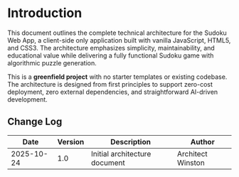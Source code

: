 # Introduction

This document outlines the complete technical architecture for the Sudoku Web App, a client-side only application built with vanilla JavaScript, HTML5, and CSS3. The architecture emphasizes simplicity, maintainability, and educational value while delivering a fully functional Sudoku game with algorithmic puzzle generation.

This is a **greenfield project** with no starter templates or existing codebase. The architecture is designed from first principles to support zero-cost deployment, zero external dependencies, and straightforward AI-driven development.

## Change Log

| Date | Version | Description | Author |
|------|---------|-------------|--------|
| 2025-10-24 | 1.0 | Initial architecture document | Architect Winston |